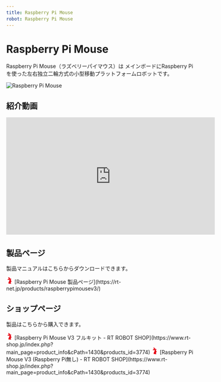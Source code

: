 ```yaml
---
title: Raspberry Pi Mouse
robot: Raspberry Pi Mouse
---
```


# Raspberry Pi Mouse

Raspberry Pi Mouse（ラズベリーパイマウス）は
メインボードにRaspberry Piを使った左右独立二輪方式の小型移動プラットフォームロボットです。

![Raspberry Pi Mouse](https://rt-net.github.io/images/raspberry-pi-mouse/Raspberry-Pi-Mouse.png)

## 紹介動画

<iframe width="560" height="315" src="https://www.youtube.com/embed/GmsPzN2n2ak" title="YouTube video player" frameborder="0" allow="accelerometer; autoplay; clipboard-write; encrypted-media; gyroscope; picture-in-picture" allowfullscreen></iframe>

## 製品ページ

製品マニュアルはこちらからダウンロードできます。

<img src='../img/rt-logo-32x32.png' alt='RT' width='18px'>
[Raspberry Pi Mouse 製品ページ](https://rt-net.jp/products/raspberrypimousev3/)

## ショップページ

製品はこちらから購入できます。

<img src='../img/rt-logo-32x32.png' alt='RT' width='18px'>
[Raspberry Pi Mouse V3 フルキット - RT ROBOT SHOP](https://www.rt-shop.jp/index.php?main_page=product_info&cPath=1430&products_id=3774)

<img src='../img/rt-logo-32x32.png' alt='RT' width='18px'>
[Raspberry Pi Mouse V3 (Raspberry Pi無し) - RT ROBOT SHOP](https://www.rt-shop.jp/index.php?main_page=product_info&cPath=1430&products_id=3774)
